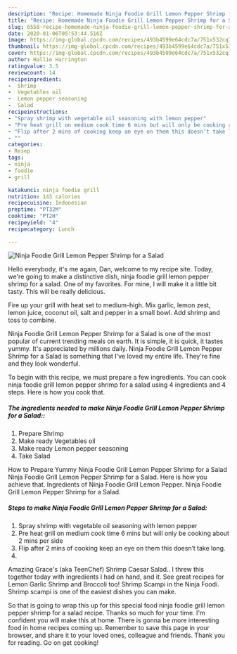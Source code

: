 ```yaml
---
description: "Recipe: Homemade Ninja Foodie Grill Lemon Pepper Shrimp for a Salad"
title: "Recipe: Homemade Ninja Foodie Grill Lemon Pepper Shrimp for a Salad"
slug: 6558-recipe-homemade-ninja-foodie-grill-lemon-pepper-shrimp-for-a-salad
date: 2020-01-06T05:53:44.516Z
image: https://img-global.cpcdn.com/recipes/493b4599e64cdc7a/751x532cq70/ninja-foodie-grill-lemon-pepper-shrimp-for-a-salad-recipe-main-photo.jpg
thumbnail: https://img-global.cpcdn.com/recipes/493b4599e64cdc7a/751x532cq70/ninja-foodie-grill-lemon-pepper-shrimp-for-a-salad-recipe-main-photo.jpg
cover: https://img-global.cpcdn.com/recipes/493b4599e64cdc7a/751x532cq70/ninja-foodie-grill-lemon-pepper-shrimp-for-a-salad-recipe-main-photo.jpg
author: Hallie Harrington
ratingvalue: 3.5
reviewcount: 14
recipeingredient:
-  Shrimp
-  Vegetables oil
-  Lemon pepper seasoning
-  Salad
recipeinstructions:
- "Spray shrimp with vegetable oil seasoning with lemon pepper"
- "Pre heat grill on medium cook time 6 mins but will only be cooking about 2 mins per side"
- "Flip after 2 mins of cooking keep an eye on them this doesn’t take long."
- ""
categories:
- Resep
tags:
- ninja
- foodie
- grill

katakunci: ninja foodie grill
nutrition: 143 calories
recipecuisine: Indonesian
preptime: "PT32M"
cooktime: "PT2H"
recipeyield: "4"
recipecategory: Lunch

---
```



![Ninja Foodie Grill Lemon Pepper Shrimp for a Salad](https://img-global.cpcdn.com/recipes/493b4599e64cdc7a/751x532cq70/ninja-foodie-grill-lemon-pepper-shrimp-for-a-salad-recipe-main-photo.jpg)

Hello everybody, it's me again, Dan, welcome to my recipe site. Today, we're going to make a distinctive dish, ninja foodie grill lemon pepper shrimp for a salad. One of my favorites. For mine, I will make it a little bit tasty. This will be really delicious.

Fire up your grill with heat set to medium-high. Mix garlic, lemon zest, lemon juice, coconut oil, salt and pepper in a small bowl. Add shrimp and toss to combine.

Ninja Foodie Grill Lemon Pepper Shrimp for a Salad is one of the most popular of current trending meals on earth. It is simple, it is quick, it tastes yummy. It's appreciated by millions daily. Ninja Foodie Grill Lemon Pepper Shrimp for a Salad is something that I've loved my entire life. They're fine and they look wonderful.


To begin with this recipe, we must prepare a few ingredients. You can cook ninja foodie grill lemon pepper shrimp for a salad using 4 ingredients and 4 steps. Here is how you cook that.

##### The ingredients needed to make Ninja Foodie Grill Lemon Pepper Shrimp for a Salad::

1. Prepare  Shrimp
1. Make ready  Vegetables oil
1. Make ready  Lemon pepper seasoning
1. Take  Salad


How to Prepare Yummy Ninja Foodie Grill Lemon Pepper Shrimp for a Salad Ninja Foodie Grill Lemon Pepper Shrimp for a Salad. Here is how you achieve that. Ingredients of Ninja Foodie Grill Lemon Pepper. Ninja Foodie Grill Lemon Pepper Shrimp for a Salad. 

##### Steps to make Ninja Foodie Grill Lemon Pepper Shrimp for a Salad:

1. Spray shrimp with vegetable oil seasoning with lemon pepper
1. Pre heat grill on medium cook time 6 mins but will only be cooking about 2 mins per side
1. Flip after 2 mins of cooking keep an eye on them this doesn’t take long.
1. 


Amazing Grace&#39;s (aka TeenChef) Shrimp Caesar Salad.. I threw this together today with ingredients I had on hand, and it. See great recipes for Lemon Garlic Shrimp and Broccoli too! Shrimp Scampi in the Ninja Foodi. Shrimp scampi is one of the easiest dishes you can make. 

So that is going to wrap this up for this special food ninja foodie grill lemon pepper shrimp for a salad recipe. Thanks so much for your time. I'm confident you will make this at home. There is gonna be more interesting food in home recipes coming up. Remember to save this page in your browser, and share it to your loved ones, colleague and friends. Thank you for reading. Go on get cooking!
